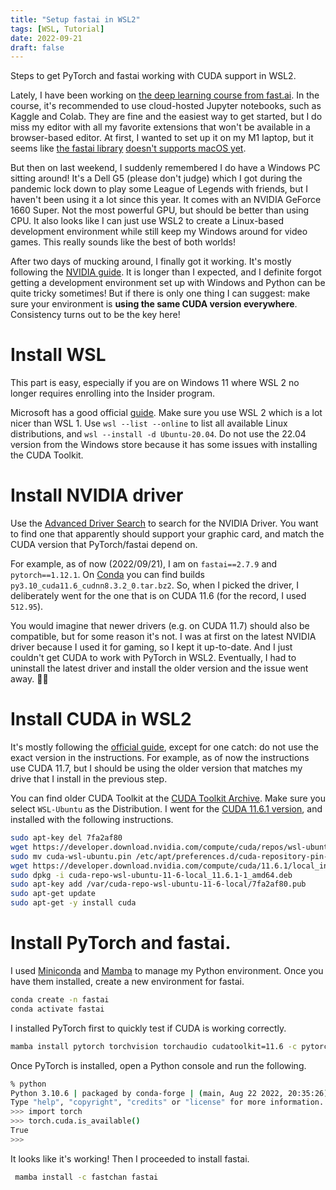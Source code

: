 ```yaml
---
title: "Setup fastai in WSL2"
tags: [WSL, Tutorial]
date: 2022-09-21
draft: false
---
```


Steps to get PyTorch and fastai working with CUDA support in WSL2.

<!--more-->

Lately, I have been working on [the deep learning course from fast.ai](https://course.fast.ai/). In the course, it's recommended to use cloud-hosted Jupyter notebooks, such as Kaggle and Colab. They are fine and the easiest way to get started, but I do miss my editor with all my favorite extensions that won't be available in a browser-based editor. At first, I wanted to set up it on my M1 laptop, but it seems like [the fastai library](https://docs.fast.ai/) [doesn't supports macOS yet](https://github.com/fastai/fastai/issues/3662#issuecomment-1168211736).

But then on last weekend, I suddenly remembered I do have a Windows PC sitting around! It's a Dell G5 (please don't judge) which I got during the pandemic lock down to play some League of Legends with friends, but I haven't been using it a lot since this year. It comes with an NVIDIA GeForce 1660 Super. Not the most powerful GPU, but should be better than using CPU. It also looks like I can just use WSL2 to create a Linux-based development environment while still keep my Windows around for video games. This really sounds like the best of both worlds!

After two days of mucking around, I finally got it working. It's mostly following the [NVIDIA guide](https://docs.nvidia.com/cuda/wsl-user-guide/index.html#getting-started-with-cuda-on-wsl). It is longer than I expected, and I definite forgot getting a development environment set up with Windows and Python can be quite tricky sometimes! But if there is only one thing I can suggest: make sure your environment is **using the same CUDA version everywhere**. Consistency turns out to be the key here!

# Install WSL

This part is easy, especially if you are on Windows 11 where WSL 2 no longer requires enrolling into the Insider program.

Microsoft has a good official [guide](https://learn.microsoft.com/en-us/windows/wsl/install). Make sure you use WSL 2 which is a lot nicer than WSL 1. Use `wsl --list --online` to list all available Linux distributions, and `wsl --install -d Ubuntu-20.04`. Do not use the 22.04 version from the Windows store because it has some issues with installing the CUDA Toolkit.

# Install NVIDIA driver

Use the [Advanced Driver Search](https://www.nvidia.com/Download/Find.aspx?lang=en-us) to search for the NVIDIA Driver. You want to find one that apparently should support your graphic card, and match the CUDA version that PyTorch/fastai depend on.

For example, as of now (2022/09/21), I am on `fastai==2.7.9` and `pytorch==1.12.1`. On [Conda](https://anaconda.org/pytorch-test/pytorch/files) you can find builds `py3.10_cuda11.6_cudnn8.3.2_0.tar.bz2`. So, when I picked the driver, I deliberately went for the one that is on CUDA 11.6 (for the record, I used `512.95`).

You would imagine that newer drivers (e.g. on CUDA 11.7) should also be compatible, but for some reason it's not. I was at first on the latest NVIDIA driver because I used it for gaming, so I kept it up-to-date. And I just couldn't get CUDA to work with PyTorch in WSL2. Eventually, I had to uninstall the latest driver and install the older version and the issue went away. 🤷‍♂️

# Install CUDA in WSL2

It's mostly following the [official guide](https://docs.nvidia.com/cuda/wsl-user-guide/index.html#cuda-support-for-wsl2), except for one catch: do not use the exact version in the instructions. For example, as of now the instructions use CUDA 11.7, but I should be using the older version that matches my drive that I install in the previous step.

You can find older CUDA Toolkit at the [CUDA Toolkit Archive](https://developer.nvidia.com/cuda-toolkit-archive). Make sure you select `WSL-Ubuntu` as the Distribution. I went for the [CUDA 11.6.1 version](https://developer.nvidia.com/cuda-11-6-1-download-archive?target_os=Linux&target_arch=x86_64&Distribution=WSL-Ubuntu&target_version=2.0&target_type=deb_local), and installed with the following instructions.

```bash
sudo apt-key del 7fa2af80
wget https://developer.download.nvidia.com/compute/cuda/repos/wsl-ubuntu/x86_64/cuda-wsl-ubuntu.pin
sudo mv cuda-wsl-ubuntu.pin /etc/apt/preferences.d/cuda-repository-pin-600
wget https://developer.download.nvidia.com/compute/cuda/11.6.1/local_installers/cuda-repo-wsl-ubuntu-11-6-local_11.6.1-1_amd64.deb
sudo dpkg -i cuda-repo-wsl-ubuntu-11-6-local_11.6.1-1_amd64.deb
sudo apt-key add /var/cuda-repo-wsl-ubuntu-11-6-local/7fa2af80.pub
sudo apt-get update
sudo apt-get -y install cuda
```

# Install PyTorch and fastai.

I used [Miniconda](https://docs.conda.io/en/latest/miniconda.html) and [Mamba](https://mamba.readthedocs.io/en/latest/installation.html) to manage my Python environment. Once you have them installed, create a new environment for fastai.

```bash
conda create -n fastai
conda activate fastai
```

I installed PyTorch first to quickly test if CUDA is working correctly.

```bash
mamba install pytorch torchvision torchaudio cudatoolkit=11.6 -c pytorch -c conda-forge
```

Once PyTorch is installed, open a Python console and run the following.

```bash
% python
Python 3.10.6 | packaged by conda-forge | (main, Aug 22 2022, 20:35:26) [GCC 10.4.0] on linux
Type "help", "copyright", "credits" or "license" for more information.
>>> import torch
>>> torch.cuda.is_available()
True
>>>
```

It looks like it's working! Then I proceeded to install fastai.

```bash
 mamba install -c fastchan fastai
```

